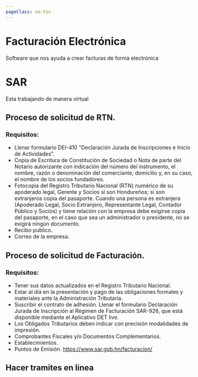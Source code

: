 ```yaml
---
pageClass: no-toc
---
```


# Facturación Electrónica
Software que nos ayuda a crear facturas de forma electrónica

# SAR
Esta trabajando de manera virtual

## Proceso de solicitud de RTN.
### Requisitos:
* Llenar formulario DEI-410 "Declaración Jurada de Inscripciones e Inicio de Actividades".
* Copia de Escritura de Constitución de Sociedad o Nota de parte del Notario autorizante con indicación del número del instrumento, el nombre, razón o denominación del comerciante, domicilio y, en su caso, el nombre de los socios fundadores.
* Fotocopia del Registro Tributario Nacional (RTN) numérico de su apoderado legal, Gerente y Socios si son Hondureños; si son extranjeros copia del pasaporte.
Cuando una persona es extranjera (Apoderado Legal, Socio Extranjero, Representante Legal, Contador Público y Socios) y tiene relación con la empresa debe exigirse copia del pasaporte, en el caso que sea un administrador o presidente, no se exigirá ningún documento.
* Recibo publico. 
* Correo de la empresa.

## Proceso de solicitud de Facturación. 
### Requisitos:
* Tener sus datos actualizados en el Registro Tributario Nacional.
* Estar al día en la presentación y pago de las obligaciones formales y materiales ante la Administración Tributaria.
* Suscribir el contrato de adhesión.
Llenar el formulario Declaración Jurada de Inscripción al Régimen de Facturación SAR-926, que está disponible mediante el Aplicativo DET live.
* Los Obligados Tributarios deben indicar con precisión modalidades de impresión.
* Comprobantes Fiscales y/o Documentos Complementarios.
* Establecimientos.
* Puntos de Emisión.
https://www.sar.gob.hn/facturacion/ 

## Hacer tramites en linea
